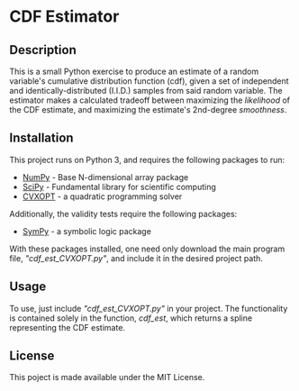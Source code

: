 # CDF Estimator
## Description
This is a small Python exercise to produce an estimate of a random variable's cumulative distribution function (cdf), given a set of independent and identically-distributed (I.I.D.) samples from said random variable. The estimator makes a calculated tradeoff between maximizing the *likelihood* of the CDF estimate, and maximizing the estimate's 2nd-degree *smoothness*.

## Installation
This project runs on Python 3, and requires the following packages to run:
- [NumPy](http://www.numpy.org/) - Base N-dimensional array package
- [SciPy](https://www.scipy.org/) - Fundamental library for scientific computing
- [CVXOPT](http://cvxopt.org/) - a quadratic programming solver

Additionally, the validity tests require the following packages:
- [SymPy](http://www.sympy.org/) - a symbolic logic package

With these packages installed, one need only download the main program file, *"cdf_est_CVXOPT.py"*, and include it in the desired project path.

## Usage
To use, just include *"cdf_est_CVXOPT.py"* in your project. The functionality is contained solely in the function, *cdf_est*, which returns a spline representing the CDF estimate.

## License
This poject is made available under the MIT License.
